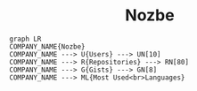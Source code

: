 <h1 align="center">Nozbe</h1>

```mermaid
graph LR
COMPANY_NAME{Nozbe}
COMPANY_NAME ---> U{Users} ---> UN[10]
COMPANY_NAME ---> R{Repositories} ---> RN[80]
COMPANY_NAME ---> G{Gists} ---> GN[8]
COMPANY_NAME ---> ML{Most Used<br>Languages}
```
